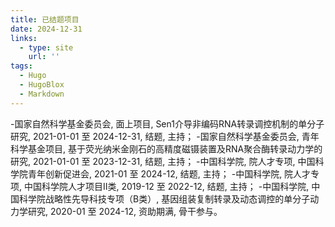```yaml
---
title: 已结题项目
date: 2024-12-31
links:
  - type: site
    url: ''
tags:
  - Hugo
  - HugoBlox
  - Markdown
---
```

-国家自然科学基金委员会, 面上项目, Sen1介导非编码RNA转录调控机制的单分子研究, 2021-01-01 至 2024-12-31, 结题, 主持；
-国家自然科学基金委员会, 青年科学基金项目, 基于荧光纳米金刚石的高精度磁镊装置及RNA聚合酶转录动力学的研究, 2021-01-01 至 2023-12-31, 结题, 主持；
-中国科学院, 院人才专项, 中国科学院青年创新促进会, 2021-01 至 2024-12, 结题, 主持；
-中国科学院, 院人才专项, 中国科学院人才项目II类, 2019-12 至 2022-12, 结题, 主持；
-中国科学院, 中国科学院战略性先导科技专项（B类）, 基因组装复制转录及动态调控的单分子动力学研究, 2020-01 至 2024-12, 资助期满, 骨干参与。

<!--more-->
